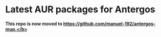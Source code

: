 # Latest AUR packages for Antergos
<b>This repo is now moved to https://github.com/manuel-192/antergos-mup.</b>
